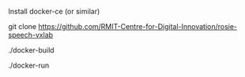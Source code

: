 Install docker-ce (or similar)

git clone https://github.com/RMIT-Centre-for-Digital-Innovation/rosie-speech-vxlab

./docker-build

./docker-run
